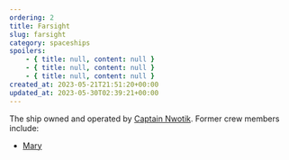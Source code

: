 ```yaml
---
ordering: 2
title: Farsight
slug: farsight
category: spaceships
spoilers:
    - { title: null, content: null }
    - { title: null, content: null }
    - { title: null, content: null }
created_at: 2023-05-21T21:51:20+00:00
updated_at: 2023-05-30T02:39:21+00:00
---
```

The ship owned and operated by [Captain Nwotik](/category/characters/nwotik). Former crew members include:

- [Mary](/category/characters/mary)